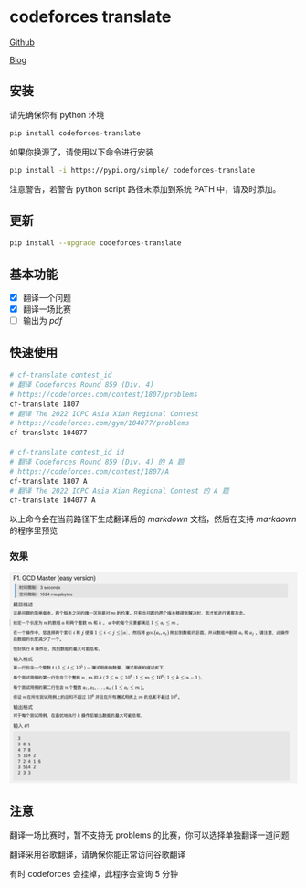 # codeforces translate

[Github](https://github.com/therehello/codeforces-translate)

[Blog](https://therehello.top/codeforces-translate)

## 安装

请先确保你有 python 环境

```bash
pip install codeforces-translate
```

如果你换源了，请使用以下命令进行安装

```bash
pip install -i https://pypi.org/simple/ codeforces-translate
```

注意警告，若警告 python script 路径未添加到系统 PATH 中，请及时添加。

## 更新

```bash
pip install --upgrade codeforces-translate
```

## 基本功能

- [x] 翻译一个问题
- [x] 翻译一场比赛
- [ ] 输出为 $pdf$

## 快速使用

```bash
# cf-translate contest_id
# 翻译 Codeforces Round 859 (Div. 4)
# https://codeforces.com/contest/1807/problems
cf-translate 1807
# 翻译 The 2022 ICPC Asia Xian Regional Contest
# https://codeforces.com/gym/104077/problems
cf-translate 104077

# cf-translate contest_id id
# 翻译 Codeforces Round 859 (Div. 4) 的 A 题
# https://codeforces.com/contest/1807/A
cf-translate 1807 A
# 翻译 The 2022 ICPC Asia Xian Regional Contest 的 A 题
cf-translate 104077 A
```

以上命令会在当前路径下生成翻译后的 $markdown$ 文档，然后在支持 $markdown$ 的程序里预览

### 效果

![示例](./example.png)

## 注意

翻译一场比赛时，暂不支持无 problems 的比赛，你可以选择单独翻译一道问题

翻译采用谷歌翻译，请确保你能正常访问谷歌翻译

有时 codeforces 会挂掉，此程序会查询 5 分钟
